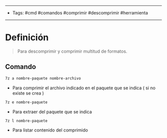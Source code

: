 --------------------
- Tags: #cmd #comandos #comprimir #descomprimir #herramienta 
-----------------------------
# Definición

> Para descomprimir y comprimir multitud de formatos.

## Comando

```bash
7z a nombre-paquete nombre-archivo
```
- Para comprimir el archivo indicado en el paquete que se indica ( si no existe se crea )

```bash
7z e nombre-paquete
```
- Para extraer del paquete que se indica

```bash
7z l nombre-paquete
```
- Para listar contenido del comprimido